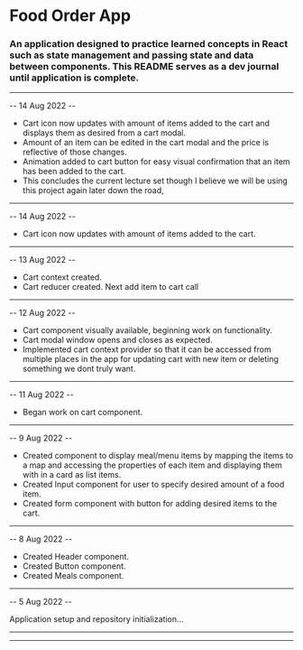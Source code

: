 # Food Order App

### An application designed to practice learned concepts in React such as state management and passing state and data between components. This README serves as a dev journal until application is complete.

---

-- 14 Aug 2022 --

- Cart icon now updates with amount of items added to the cart and displays them as desired from a cart modal.
- Amount of an item can be edited in the cart modal and the price is reflective of those changes.
- Animation added to cart button for easy visual confirmation that an item has been added to the cart.
- This concludes the current lecture set though I believe we will be using this project again later down the road,

---

-- 14 Aug 2022 --

- Cart icon now updates with amount of items added to the cart.

---

-- 13 Aug 2022 --

- Cart context created.
- Cart reducer created. Next add item to cart call

---

-- 12 Aug 2022 --

- Cart component visually available, beginning work on functionality.
- Cart modal window opens and closes as expected.
- Implemented cart context provider so that it can be accessed from multiple places in the app for updating cart with new item or deleting something we dont truly want.

---

-- 11 Aug 2022 --

- Began work on cart component.

---

-- 9 Aug 2022 --

- Created component to display meal/menu items by mapping the items to a map and accessing the properties of each item and displaying them with in a card as list items.
- Created Input component for user to specify desired amount of a food item.
- Created form component with button for adding desired items to the cart.

---

-- 8 Aug 2022 --

- Created Header component.
- Created Button component.
- Created Meals component.

---

-- 5 Aug 2022 --

Application setup and repository initialization...

---

---
